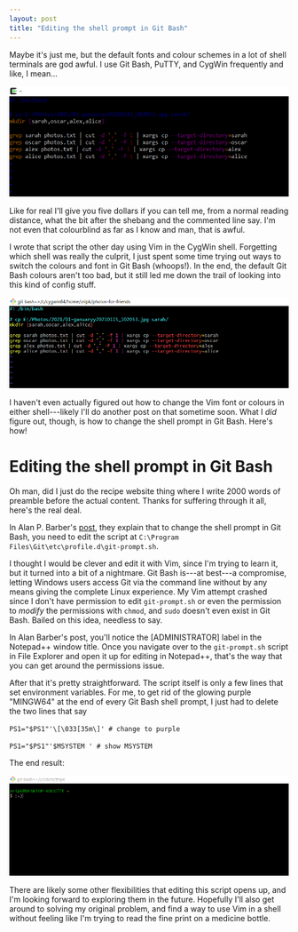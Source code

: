 ```yaml
---
layout: post
title: "Editing the shell prompt in Git Bash"
---
```


Maybe it's just me, but the default fonts and colour schemes in a lot of shell terminals are god awful. I use Git Bash, PuTTY, and CygWin frequently and like, I mean...

![difficult-to-read Vim screenshot](/assets/21-11-07-vim-screenshot.png)

Like for real I'll give you five dollars if you can tell me, from a normal reading distance, what the bit after the shebang and the commented line say. I'm not even that colourblind as far as I know and man, that is awful.

I wrote that script the other day using Vim in the CygWin shell. Forgetting which shell was really the culprit, I just spent some time trying out ways to switch the colours and font in Git Bash (whoops!). In the end, the default Git Bash colours aren't too bad, but it still led me down the trail of looking into this kind of config stuff.

![less painful Vim screenshot](/assets/21-11-07-git-vim-screenshot.png)

I haven't even actually figured out how to change the Vim font or colours in either shell---likely I'll do another post on that sometime soon. What I _did_ figure out, though, is how to change the shell prompt in Git Bash. Here's how!

# Editing the shell prompt in Git Bash

Oh man, did I just do the recipe website thing where I write 2000 words of preamble before the actual content. Thanks for suffering through it all, here's the real deal.


In Alan P. Barber's [post](https://alanbarber.com/post/how-to-customize-the-git-for-windows-bash-shell-prompt/), they explain that to change the shell prompt in Git Bash, you need to edit the script at `C:\Program Files\Git\etc\profile.d\git-prompt.sh`.

I thought I would be clever and edit it with Vim, since I'm trying to learn it, but it turned into a bit of a nightmare. Git Bash is---at best---a compromise, letting Windows users access Git via the command line without by any means giving the complete Linux experience. My Vim attempt crashed since I don't have permission to edit `git-prompt.sh` or even the permission to _modify_ the permissions with `chmod`, and `sudo` doesn't even exist in Git Bash. Bailed on this idea, needless to say.

In Alan Barber's post, you'll notice the [ADMINISTRATOR] label in the Notepad++ window title. Once you navigate over to the `git-prompt.sh` script in File Explorer and open it up for editing in Notepad++, that's the way that you can get around the permissions issue.

After that it's pretty straightforward. The script itself is only a few lines that set environment variables. For me, to get rid of the glowing purple "MINGW64" at the end of every Git Bash shell prompt, I just had to delete the two lines that say

`PS1="$PS1"'\[\033[35m\]' # change to purple`

`PS1="$PS1"'$MSYSTEM ' # show MSYSTEM`

The end result:

![git bash shell prompt without the "MINGW64" appended](/assets/21-11-07-git-bash-screenshot.png)

There are likely some other flexibilities that editing this script opens up, and I'm looking forward to exploring them in the future. Hopefully I'll also get around to solving my original problem, and find a way to use Vim in a shell without feeling like I'm trying to read the fine print on a medicine bottle.
